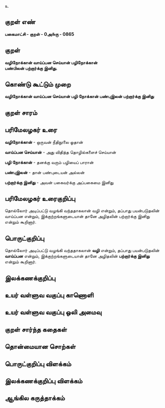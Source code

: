 உ

## குறள் எண் 

**பகைமாட்சி - குறள் - 0அ௬ரு  - 0865**

## குறள் 

**வழிநோக்கான் வாய்ப்பன செய்யான் பழிநோக்கான்  
பண்பிலன் பற்றார்க்கு இனிது.**

## கொண்டு கூட்டும் முறை

**வழிநோக்கான் வாய்ப்பன செய்யான் பழி நோக்கான் பண்புஇலன் பற்றார்க்கு இனிது**

## குறள் சாரம் 


## பரிமேலழகர் உரை

**வழிநோக்கான்** - ஒருவன் நீதிநூலை ஓதான் 

**வாய்ப்பன செய்யான்** - அது விதித்த தொழில்களைச் செய்யான் 

**பழி நோக்கான்** - தனக்கு வரும் பழியைப் பாரான் 

**பண்புஇலன்** - தான் பண்புடையன் அல்லன் 

**பற்றார்க்கு இனிது** - அவன் பகைவர்க்கு அப்பகைமை இனிது

## பரிமேலழகர் உரைகுறிப்பு   

தொல்லோர் அடிப்பட்டு வழங்கி வந்ததாகலான் வழி என்றும், தப்பாது பயன்படுதலின் வாய்ப்பன என்றும், இக்குற்றங்களுடையான் தானே அழிதலின் பற்றார்க்கு இனிது என்றும் கூறினார்.

## பொருட்குறிப்பு 

தொல்லோர் அடிப்பட்டு வழங்கி வந்ததாகலான் **வழி** என்றும், தப்பாது பயன்படுதலின் **வாய்ப்பன** என்றும், இக்குற்றங்களுடையான் தானே அழிதலின் **பற்றார்க்கு இனிது** என்றும் கூறினார்.

## இலக்கணக்குறிப்பு  


## உயர் வள்ளுவ வகுப்பு காணொளி


## உயர் வள்ளுவ வகுப்பு ஒலி அமைவு 

 
## குறள் சார்ந்த கதைகள் 


## தொன்மையான சொற்கள்


## பொருட்குறிப்பு விளக்கம்


## இலக்கணக்குறிப்பு விளக்கம்


## ஆங்கில கருத்தாக்கம் 



